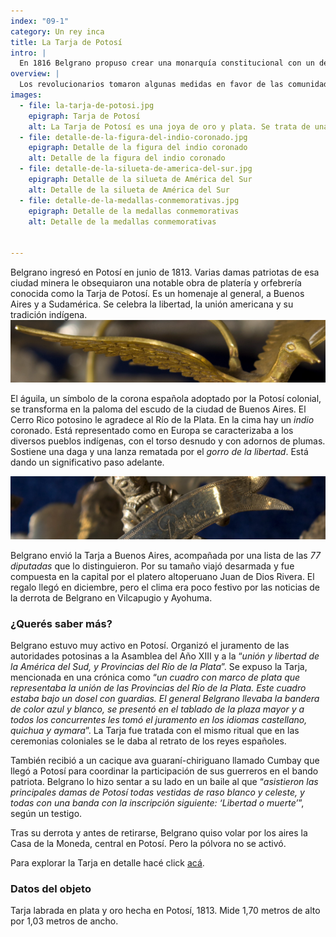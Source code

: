 ```yaml
---
index: "09-1"
category: Un rey inca
title: La Tarja de Potosí
intro: |
  En 1816 Belgrano propuso crear una monarquía constitucional con un descendiente de los incas como rey. Reivindicaba así el pasado americano y buscaba el apoyo indígena.
overview: |
  Los revolucionarios tomaron algunas medidas en favor de las comunidades indígenas, como la abolición del tributo, la mita y el servicio personal. También propagaron un discurso igualitario y celebraron una identidad americana reivindicando el pasado indígena. Esto fue evidente en la campaña de Belgrano al Alto Perú de 1813.
images:
  - file: la-tarja-de-potosi.jpg
    epigraph: Tarja de Potosí
    alt: La Tarja de Potosí es una joya de oro y plata. Se trata de una compleja obra que reúne piezas que representan follajes, frutas, flores, animales y figuras humanas, que se sobreponen las unas a las otras para constituir un todo. En el centro hay un escudo de oro grabado con el mensaje de las damas potosinas a Belgrano.
  - file: detalle-de-la-figura-del-indio-coronado.jpg
    epigraph: Detalle de la figura del indio coronado
    alt: Detalle de la figura del indio coronado 
  - file: detalle-de-la-silueta-de-america-del-sur.jpg
    epigraph: Detalle de la silueta de América del Sur
    alt: Detalle de la silueta de América del Sur
  - file: detalle-de-la-medallas-conmemorativas.jpg
    epigraph: Detalle de la medallas conmemorativas
    alt: Detalle de la medallas conmemorativas


---
```


Belgrano ingresó en Potosí en junio de 1813. Varias damas patriotas de esa ciudad minera le obsequiaron una notable obra de platería y orfebrería conocida como la Tarja de Potosí. Es un homenaje al general, a Buenos Aires y a Sudamérica. Se celebra la libertad, la unión americana y su tradición indígena.
![](./eje09-1-a.jpg)

El águila, un símbolo de la corona española adoptado por la Potosí colonial, se transforma en la paloma del escudo de la ciudad de Buenos Aires. El Cerro Rico potosino le agradece al Río de la Plata. En la cima hay un *indio* coronado. Está representado como en Europa se caracterizaba a los diversos pueblos indígenas, con el torso desnudo y con adornos de plumas. Sostiene una daga y una lanza rematada por el *gorro de la libertad*. Está dando un significativo paso adelante.

![](./eje09-1-b.jpg)

Belgrano envió la Tarja a Buenos Aires, acompañada por una lista de las *77 diputadas* que lo distinguieron. Por su tamaño viajó desarmada y fue compuesta en la capital por el platero altoperuano Juan de Dios Rivera. El regalo llegó en diciembre, pero el clima era poco festivo por las noticias de la derrota de Belgrano en Vilcapugio y Ayohuma.

### ¿Querés saber más?
Belgrano estuvo muy activo en Potosí. Organizó el juramento de las autoridades potosinas a la Asamblea del Año XIII y a la “*unión y libertad de la América del Sud, y Provincias del Río de la Plata*”. Se expuso la Tarja, mencionada en una crónica como “*un cuadro con marco de plata que representaba la unión de las Provincias del Río de la Plata. Este cuadro estaba bajo un dosel con guardias. El general Belgrano llevaba la bandera de color azul y blanco, se presentó en el tablado de la plaza mayor y a todos los concurrentes les tomó el juramento en los idiomas castellano, quichua y aymara*”. La Tarja fue tratada con el mismo ritual que en las ceremonias coloniales se le daba al retrato de los reyes españoles.

También recibió a un cacique ava guaraní-chiriguano llamado Cumbay que llegó a Potosí para coordinar la participación de sus guerreros en el bando patriota. Belgrano lo hizo sentar a su lado en un baile al que “*asistieron las principales damas de Potosí todas vestidas de raso blanco y celeste, y todas con una banda con la inscripción siguiente: ‘Libertad o muerte’*”, según un testigo.

Tras su derrota y antes de retirarse, Belgrano quiso volar por los aires la Casa de la Moneda, central en Potosí. Pero la pólvora no se activó.

Para explorar la Tarja en detalle hacé click [acá](/TarjaDePotosi_MHN.pdf).


### Datos del objeto
Tarja labrada en plata y oro hecha en Potosí, 1813. Mide 1,70 metros de alto por 1,03 metros de ancho.

